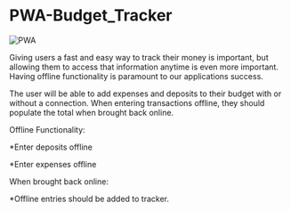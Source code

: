 # PWA-Budget_Tracker

![PWA](https://user-images.githubusercontent.com/66275100/99138551-f35be300-25f6-11eb-8fc3-34181534b07d.jpg)

Giving users a fast and easy way to track their money is important, but allowing them to access that information anytime is even more important. Having offline functionality is paramount to our applications success.

The user will be able to add expenses and deposits to their budget with or without a connection. When entering transactions offline, they should populate the total when brought back online.

Offline Functionality:

*Enter deposits offline

*Enter expenses offline

When brought back online:

*Offline entries should be added to tracker.
